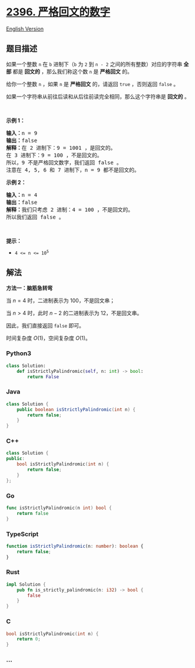 # [2396. 严格回文的数字](https://leetcode.cn/problems/strictly-palindromic-number)

[English Version](/solution/2300-2399/2396.Strictly%20Palindromic%20Number/README_EN.md)

## 题目描述

<!-- 这里写题目描述 -->

<p>如果一个整数 <code>n</code>&nbsp;在 <code>b</code>&nbsp;进制下（<code>b</code>&nbsp;为 <code>2</code>&nbsp;到 <code>n - 2</code>&nbsp;之间的所有整数）对应的字符串&nbsp;<strong>全部</strong>&nbsp;都是 <strong>回文的</strong>&nbsp;，那么我们称这个数&nbsp;<code>n</code>&nbsp;是 <strong>严格回文</strong>&nbsp;的。</p>

<p>给你一个整数&nbsp;<code>n</code>&nbsp;，如果 <code>n</code>&nbsp;是 <strong>严格回文</strong>&nbsp;的，请返回&nbsp;<code>true</code> ，否则返回<em>&nbsp;</em><code>false</code>&nbsp;。</p>

<p>如果一个字符串从前往后读和从后往前读完全相同，那么这个字符串是 <strong>回文的</strong>&nbsp;。</p>

<p>&nbsp;</p>

<p><strong>示例 1：</strong></p>

<pre><b>输入：</b>n = 9
<b>输出：</b>false
<b>解释：</b>在 2 进制下：9 = 1001 ，是回文的。
在 3 进制下：9 = 100 ，不是回文的。
所以，9 不是严格回文数字，我们返回 false 。
注意在 4, 5, 6 和 7 进制下，n = 9 都不是回文的。
</pre>

<p><strong>示例 2：</strong></p>

<pre><b>输入：</b>n = 4
<b>输出：</b>false
<b>解释：</b>我们只考虑 2 进制：4 = 100 ，不是回文的。
所以我们返回 false 。
</pre>

<p>&nbsp;</p>

<p><strong>提示：</strong></p>

<ul>
	<li><code>4 &lt;= n &lt;= 10<sup>5</sup></code></li>
</ul>

## 解法

<!-- 这里可写通用的实现逻辑 -->

**方法一：脑筋急转弯**

当 $n=4$ 时，二进制表示为 $100$，不是回文串；

当 $n \gt 4$ 时，此时 $n-2$ 的二进制表示为 $12$，不是回文串。

因此，我们直接返回 `false` 即可。

时间复杂度 $O(1)$，空间复杂度 $O(1)$。

<!-- tabs:start -->

### **Python3**

<!-- 这里可写当前语言的特殊实现逻辑 -->

```python
class Solution:
    def isStrictlyPalindromic(self, n: int) -> bool:
        return False
```

### **Java**

<!-- 这里可写当前语言的特殊实现逻辑 -->

```java
class Solution {
    public boolean isStrictlyPalindromic(int n) {
        return false;
    }
}
```

### **C++**

```cpp
class Solution {
public:
    bool isStrictlyPalindromic(int n) {
        return false;
    }
};
```

### **Go**

```go
func isStrictlyPalindromic(n int) bool {
	return false
}
```

### **TypeScript**

```ts
function isStrictlyPalindromic(n: number): boolean {
    return false;
}
```

### **Rust**

```rust
impl Solution {
    pub fn is_strictly_palindromic(n: i32) -> bool {
        false
    }
}
```

### **C**

```c
bool isStrictlyPalindromic(int n) {
    return 0;
}
```

### **...**

```


```

<!-- tabs:end -->
